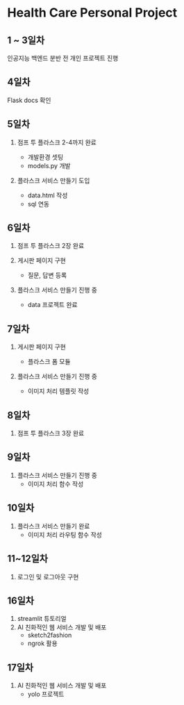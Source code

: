 # Health Care Personal Project

## 1 ~ 3일차
인공지능 백엔드 분반 전 개인 프로젝트 진행

## 4일차
Flask docs 확인

## 5일차
1. 점프 투 플라스크 2-4까지 완료
    - 개발환경 셋팅
    - models.py 개발

2. 플라스크 서비스 만들기 도입
    - data.html 작성
    - sql 연동

## 6일차
1. 점프 투 플라스크 2장 완료
2. 게시판 페이지 구현
    - 질문, 답변 등록
    
3. 플라스크 서비스 만들기 진행 중
    - data 프로젝트 완료

## 7일차
1. 게시판 페이지 구현
    - 플라스크 폼 모듈 
    
2. 플라스크 서비스 만들기 진행 중
    - 이미지 처리 템플릿 작성

## 8일차
1. 점프 투 플라스크 3장 완료

## 9일차
1. 플라스크 서비스 만들기 진행 중
    - 이미지 처리 함수 작성
    

## 10일차
1. 플라스크 서비스 만들기 완료
    - 이미지 처리 라우팅 함수 작성
    
## 11~12일차
1. 로그인 및 로그아웃 구현

## 16일차
1. streamlit 튜토리얼
2. AI 친화적인 웹 서비스 개발 및 배포
    - sketch2fashion
    - ngrok 활용


## 17일차
1. AI 친화적인 웹 서비스 개발 및 배포
    - yolo 프로젝트 

